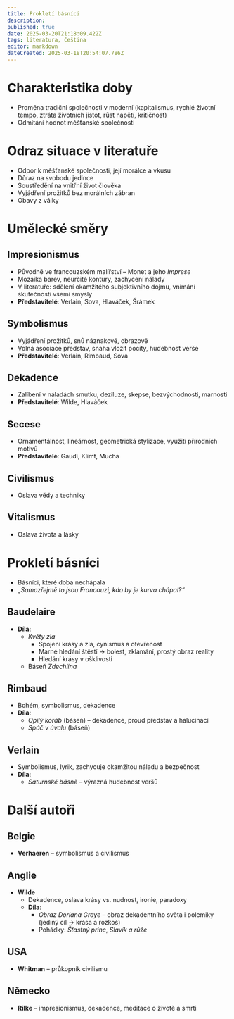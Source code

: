 ```yaml
---
title: Prokletí básníci
description: 
published: true
date: 2025-03-20T21:18:09.422Z
tags: literatura, čeština
editor: markdown
dateCreated: 2025-03-18T20:54:07.786Z
---
```


# Charakteristika doby  
- Proměna tradiční společnosti v moderní (kapitalismus, rychlé životní tempo, ztráta životních jistot, růst napětí, kritičnost)  
- Odmítání hodnot měšťanské společnosti  

# Odraz situace v literatuře  
- Odpor k měšťanské společnosti, její morálce a vkusu  
- Důraz na svobodu jedince  
- Soustředění na vnitřní život člověka  
- Vyjádření prožitků bez morálních zábran  
- Obavy z války  

# Umělecké směry  
## Impresionismus  
- Původně ve francouzském malířství – Monet a jeho *Imprese*  
- Mozaika barev, neurčité kontury, zachycení nálady  
- V literatuře: sdělení okamžitého subjektivního dojmu, vnímání skutečnosti všemi smysly  
- **Představitelé**: Verlain, Sova, Hlaváček, Šrámek  

## Symbolismus  
- Vyjádření prožitků, snů náznakově, obrazově  
- Volná asociace představ, snaha vložit pocity, hudebnost verše  
- **Představitelé**: Verlain, Rimbaud, Sova  

## Dekadence  
- Zalíbení v náladách smutku, deziluze, skepse, bezvýchodnosti, marnosti  
- **Představitelé**: Wilde, Hlaváček  

## Secese  
- Ornamentálnost, lineárnost, geometrická stylizace, využití přírodních motivů  
- **Představitelé**: Gaudí, Klimt, Mucha  

## Civilismus  
- Oslava vědy a techniky  

## Vitalismus  
- Oslava života a lásky  

# Prokletí básníci  
- Básníci, které doba nechápala  
- *„Samozřejmě to jsou Francouzi, kdo by je kurva chápal?“*  

## Baudelaire  
- **Díla**:  
  - *Květy zla*  
    - Spojení krásy a zla, cynismus a otevřenost  
    - Marné hledání štěstí → bolest, zklamání, prostý obraz reality  
    - Hledání krásy v ošklivosti  
  - Báseň *Zdechlina*  

## Rimbaud  
- Bohém, symbolismus, dekadence  
- **Díla**:  
  - *Opilý koráb* (báseň) – dekadence, proud představ a halucinací  
  - *Spáč v úvalu* (báseň)  

## Verlain  
- Symbolismus, lyrik, zachycuje okamžitou náladu a bezpečnost  
- **Díla**:  
  - *Saturnské básně* – výrazná hudebnost veršů  

# Další autoři  
## Belgie  
- **Verhaeren** – symbolismus a civilismus  

## Anglie  
- **Wilde**  
  - Dekadence, oslava krásy vs. nudnost, ironie, paradoxy  
  - **Díla**:  
    - *Obraz Doriana Graye* – obraz dekadentního světa i polemiky (jediný cíl → krása a rozkoš)  
    - Pohádky: *Šťastný princ*, *Slavík a růže*  

## USA  
- **Whitman** – průkopník civilismu  

## Německo  
- **Rilke** – impresionismus, dekadence, meditace o životě a smrti  
